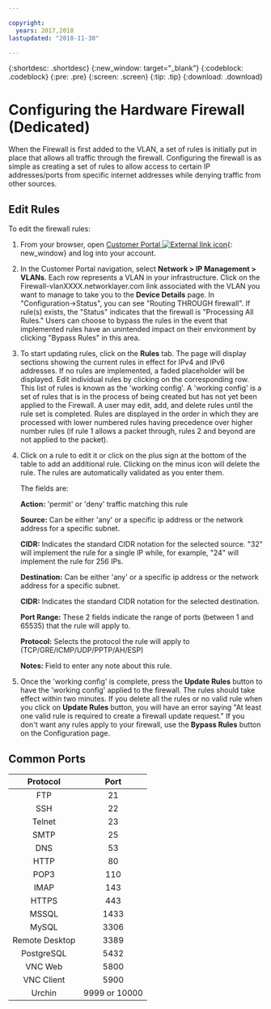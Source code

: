 ```yaml
---

copyright:
  years: 2017,2018
lastupdated: "2018-11-30"

---
```


{:shortdesc: .shortdesc}
{:new_window: target="_blank"}
{:codeblock: .codeblock}
{:pre: .pre}
{:screen: .screen}
{:tip: .tip}
{:download: .download}

# Configuring the Hardware Firewall (Dedicated)

When the Firewall is first added to the VLAN, a set of rules is initially put in place that allows all traffic through the firewall. Configuring the firewall is as simple as creating a set of rules to allow access to certain IP addresses/ports from specific internet addresses while denying traffic from other sources.

## Edit Rules

To edit the firewall rules:

1. From your browser, open [Customer Portal ![External link icon](../../icons/launch-glyph.svg "External link icon")](https://control.softlayer.com/){: new_window} and log into your account.
2. In the Customer Portal navigation, select **Network > IP Management > VLANs**. Each row represents a VLAN in your infrastructure.  Click on the Firewall-vlanXXXX.networklayer.com link associated with the VLAN you want to manage to take you to the **Device Details** page. In "Configuration->Status", you can see "Routing THROUGH firewall". If rule(s) exists, the "Status" indicates that the firewall is "Processing All Rules."  Users can choose to bypass the rules in the event that implemented rules have an unintended impact on their environment by clicking "Bypass Rules" in this area.
3. To start updating rules, click on the **Rules** tab. The page will display sections showing the current rules in effect for IPv4 and IPv6 addresses.  If no rules are implemented, a faded placeholder will be displayed.  Edit individual rules by clicking on the corresponding row.  This list of rules is known as the 'working config'. A 'working config' is a set of rules that is in the process of being created but has not yet been applied to the Firewall. A user may edit, add, and delete rules until the rule set is completed.  Rules are displayed in the order in which they are processed with lower numbered rules having precedence over higher number rules (if rule 1 allows a packet through, rules 2 and beyond are not applied to the packet).
4. Click on a rule to edit it or click on the plus sign at the bottom of the table to add an additional rule. Clicking on the minus icon will delete the rule. The rules are automatically validated as you enter them.

    The fields are:

    **Action:** 'permit' or 'deny' traffic matching this rule

    **Source:** Can be either 'any' or a specific ip address or the network address for a specific subnet.

    **CIDR:** Indicates the standard CIDR notation for the selected source.  "32" will implement the rule for a single IP while, for example, "24" will implement the rule for 256 IPs.

    **Destination:** Can be either 'any' or a specific ip address or the network address for a specific subnet.

    **CIDR:** Indicates the standard CIDR notation for the selected destination.

    **Port Range:** These 2 fields indicate the range of ports (between 1 and 65535) that the rule will apply to.

    **Protocol:** Selects the protocol the rule will apply to (TCP/GRE/ICMP/UDP/PPTP/AH/ESP)

    **Notes:** Field to enter any note about this rule.
    
5. Once the 'working config' is complete, press the **Update Rules** button to have the 'working config' applied to the firewall. The rules should take effect within two minutes. If you delete all the rules or no valid rule when you click on **Update Rules** button, you will have an error saying "At least one valid rule is required to create a firewall update request." If you don't want any rules apply to your firewall, use the **Bypass Rules** button on the Configuration page.
## Common Ports

| Protocol | Port |
| :-----: | :-----: |
| FTP | 21 |
| SSH | 22 |
| Telnet | 23 |
| SMTP | 25 |
| DNS | 53 |
| HTTP | 80 |
| POP3 | 110 |
| IMAP | 143 |
| HTTPS | 443 |
| MSSQL | 1433 |
| MySQL | 3306 |
| Remote Desktop | 3389 |
| PostgreSQL | 5432 |
| VNC Web | 5800 |
| VNC Client | 5900 |
| Urchin | 9999 or 10000 ||
